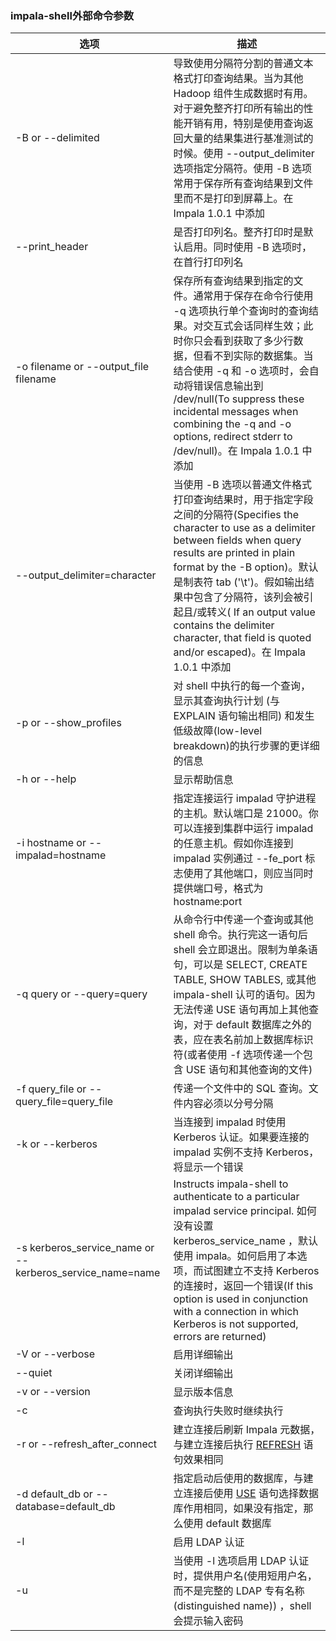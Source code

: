 ### impala-shell外部命令参数

| **选项**                                                   | **描述**                                                     |
| ---------------------------------------------------------- | ------------------------------------------------------------ |
| -B   or --delimited                                        | 导致使用分隔符分割的普通文本格式打印查询结果。当为其他 Hadoop 组件生成数据时有用。对于避免整齐打印所有输出的性能开销有用，特别是使用查询返回大量的结果集进行基准测试的时候。使用 --output_delimiter 选项指定分隔符。使用 -B 选项常用于保存所有查询结果到文件里而不是打印到屏幕上。在 Impala   1.0.1 中添加 |
| --print_header                                             | 是否打印列名。整齐打印时是默认启用。同时使用 -B 选项时，在首行打印列名 |
| -o filename or   --output_file filename                    | 保存所有查询结果到指定的文件。通常用于保存在命令行使用 -q 选项执行单个查询时的查询结果。对交互式会话同样生效；此时你只会看到获取了多少行数据，但看不到实际的数据集。当结合使用   -q 和 -o 选项时，会自动将错误信息输出到 /dev/null(To suppress these incidental messages when   combining the -q and -o options,   redirect stderr to /dev/null)。在   Impala 1.0.1 中添加 |
| --output_delimiter=character                               | 当使用   -B 选项以普通文件格式打印查询结果时，用于指定字段之间的分隔符(Specifies   the character to use as a delimiter between fields when query results are   printed in plain format by the -B option)。默认是制表符 tab ('\t')。假如输出结果中包含了分隔符，该列会被引起且/或转义( If an output value contains the delimiter character,   that field is quoted and/or escaped)。在 Impala 1.0.1 中添加 |
| -p   or --show_profiles                                    | 对   shell 中执行的每一个查询，显示其查询执行计划 (与 EXPLAIN 语句输出相同) 和发生低级故障(low-level breakdown)的执行步骤的更详细的信息 |
| -h   or --help                                             | 显示帮助信息                                                 |
| -i hostname or   --impalad=hostname                        | 指定连接运行 impalad 守护进程的主机。默认端口是 21000。你可以连接到集群中运行 impalad 的任意主机。假如你连接到 impalad 实例通过 --fe_port 标志使用了其他端口，则应当同时提供端口号，格式为 hostname:port |
| -q query or   --query=query                                | 从命令行中传递一个查询或其他 shell 命令。执行完这一语句后 shell 会立即退出。限制为单条语句，可以是 SELECT, CREATE TABLE, SHOW TABLES, 或其他 impala-shell 认可的语句。因为无法传递 USE 语句再加上其他查询，对于 default 数据库之外的表，应在表名前加上数据库标识符(或者使用 -f 选项传递一个包含 USE 语句和其他查询的文件) |
| -f query_file or   --query_file=query_file                 | 传递一个文件中的 SQL 查询。文件内容必须以分号分隔            |
| -k   or --kerberos                                         | 当连接到   impalad 时使用 Kerberos 认证。如果要连接的 impalad 实例不支持 Kerberos，将显示一个错误 |
| -s kerberos_service_name or   --kerberos_service_name=name | Instructs impala-shell to   authenticate to a particular impalad service principal. 如何没有设置 kerberos_service_name ，默认使用   impala。如何启用了本选项，而试图建立不支持 Kerberos 的连接时，返回一个错误(If   this option is used in conjunction with a connection in which Kerberos is not   supported, errors are returned) |
| -V   or --verbose                                          | 启用详细输出                                                 |
| --quiet                                                    | 关闭详细输出                                                 |
| -v   or --version                                          | 显示版本信息                                                 |
| -c                                                         | 查询执行失败时继续执行                                       |
| -r   or --refresh_after_connect                            | 建立连接后刷新 Impala 元数据，与建立连接后执行 [REFRESH](http://www.cloudera.com/content/cloudera-content/cloudera-docs/Impala/latest/Installing-and-Using-Impala/ciiu_langref_sql.html#refresh_unique_1) 语句效果相同 |
| -d default_db or   --database=default_db                   | 指定启动后使用的数据库，与建立连接后使用 [USE](http://www.cloudera.com/content/cloudera-content/cloudera-docs/Impala/latest/Installing-and-Using-Impala/ciiu_langref_sql.html#use_unique_1) 语句选择数据库作用相同，如果没有指定，那么使用 default 数据库 |
| -l                                                         | 启用 LDAP 认证                                               |
| -u                                                         | 当使用 -l 选项启用 LDAP 认证时，提供用户名(使用短用户名，而不是完整的 LDAP 专有名称(distinguished name)) ，shell 会提示输入密码 |